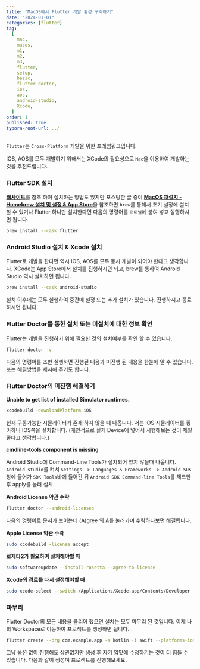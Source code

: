 ```yaml
---
title: "MacOS에서 Flutter 개발 환경 구축하기"
date: "2024-01-01"
categories: [flutter]
tag:
  [
    mac,
    macos,
    m1,
    m2,
    m3,
    flutter,
    setup,
    basic,
    flutter doctor,
    ios,
    aos,
    android-studio,
    Xcode,
  ]
order: 1
published: true
typora-root-url: ../
---
```


`Flutter`는 `Cross-Platform` 개발을 위한 프레임워크입니다.

IOS, AOS를 모두 개발하기 위해서는 XCode의 필요성으로 `Mac`을 이용하여 개발하는 것을 추천드립니다.

### Flutter SDK 설치

[**웹사이트**](https://flutter-ko.dev/get-started/install/macos)를 참조 하여 설치하는 방법도 있지만 포스팅한 글 중이 [**MacOS 재설치 - Homebrew 설치 및 설정 & App Store**](https://gennyoon.github.io/macos/macos-setup1/)을 참조하면 `brew`를 통해서 초기 설정에 설치 할 수 있거나 Flutter 하나만 설치한다면 다음의 명령어를 `터미널`에 붙여 넣고 실행하시면 됩니다.

```bash
brew install --cask flutter
```

### Android Studio 설치 & Xcode 설치

Flutter로 개발을 한다면 역시 IOS, AOS를 모두 동시 개발이 되어야 한다고 생각합니다. XCode는 App Store에서 설치를 진행하시면 되고, brew를 통하여 Android Studio 역시 설치하면 됩니다.

```bash
brew install --cask android-studio
```

설치 이후에는 모두 실행하여 중간에 설정 또는 추가 설치가 있습니다. 진행하시고 종료하시면 됩니다.

### Flutter Doctor를 통한 설치 또는 미설치에 대한 정보 확인

Flutter는 개발을 진행하기 위해 필요한 것의 설치여부를 확인 할 수 있습니다.

```bash
flutter doctor -v
```

다음의 명령어를 초반 실행하면 진행된 내용과 미진행 된 내용을 한눈에 알 수 있습니다. 또는 해결방법을 제시해 주기도 합니다.

### Flutter Doctor의 미진행 해결하기

**Unable to get list of installed Simulator runtimes.**

```bash
xcodebuild -downloadPlatform iOS
```

현재 구동가능한 시뮬레이터가 존재 하지 않을 때 나옵니다. 저는 IOS 시뮬레이터를 좋아하니 IOS쪽을 설치합니다. (개인적으로 실제 Device에 넣어서 시행해보는 것이 제일 좋다고 생각합니다.)

**cmdline-tools component is missing**

Android Studio에 Command-Line Tools가 설치되어 있지 않을때 나옵니다. `Android studio`를 켜서 `Settings -> Languages & Frameworks -> Android SDK` 창에 들어가 `SDK Tools`바에 들어간 뒤 `Android SDK Command-line Tools`를 체크한 후 apply를 눌러 설치

**Android License 약관 수락**

```bash
flutter doctor --android-licenses
```

다음의 명령어로 문서가 보이는데 (A)gree 의 A를 눌러가며 수락하다보면 해결됩니다.

**Apple License 약관 수락**

```bash
sudo xcodebuild -license accept
```

**로제타2가 필요하여 설치해야할 때**

```bash
sudo softwareupdate --install-rosetta --agree-to-license
```

**Xcode의 경로를 다시 설정해야할 때**

```bash
sudo xcode-select --switch /Applications/Xcode.app/Contents/Developer

```

### 마무리

Flutter Doctor의 모든 내용을 클리어 했으면 설치는 모두 마무리 된 것입니다. 이제 나의 Workspace로 이동하여 프로젝트를 생성하면 됩니다.

```bash
flutter craete --org com.example.app -a kotlin -i swift --platforms-ios,android {app_name}
```

그냥 옵션 없이 진행해도 상관없지만 생성 후 자기 입맛에 수정하기는 것이 더 힘들 수 있습니다. 다음과 같이 생성며 프로젝트를 진행해보세요.
